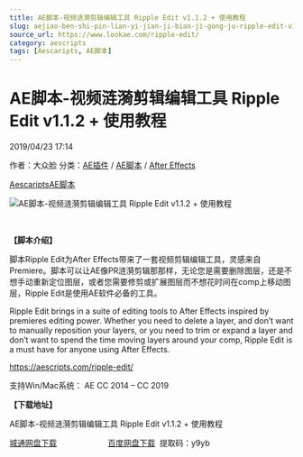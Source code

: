 ```yaml
---
title: AE脚本-视频涟漪剪辑编辑工具 Ripple Edit v1.1.2 + 使用教程
slug: aejiao-ben-shi-pin-lian-yi-jian-ji-bian-ji-gong-ju-ripple-edit-v1-1-2-shi-yong-jiao-cheng
source_url: https://www.lookae.com/ripple-edit/
category: aescripts
tags: [Aescaripts, AE脚本]
---
```

# AE脚本-视频涟漪剪辑编辑工具 Ripple Edit v1.1.2 + 使用教程

2019/04/23 17:14

作者：大众脸
分类：[AE插件](https://www.lookae.com/after-effects/aechajian/) / [AE脚本](https://www.lookae.com/after-effects/aescripts/) / [After Effects](https://www.lookae.com/after-effects/)

[Aescaripts](https://www.lookae.com/tag/aescaripts/)[AE脚本](https://www.lookae.com/tag/ae%e8%84%9a%e6%9c%ac/)

![AE脚本-视频涟漪剪辑编辑工具 Ripple Edit v1.1.2 + 使用教程](https://www.lookae.com/wp-content/uploads/2019/04/Ripple-Edit.jpg "AE脚本-视频涟漪剪辑编辑工具 Ripple Edit v1.1.2 + 使用教程-LookAE.com")

﻿

**【脚本介绍】**

脚本Ripple Edit为After Effects带来了一套视频剪辑编辑工具，灵感来自Premiere。脚本可以让AE像PR涟漪剪辑那那样，无论您是需要删除图层，还是不想手动重新定位图层，或者您需要修剪或扩展图层而不想花时间在comp上移动图层，Ripple Edit是使用AE软件必备的工具。

Ripple Edit brings in a suite of editing tools to After Effects inspired by premieres editing power. Whether you need to delete a layer, and don’t want to manually reposition your layers, or you need to trim or expand a layer and don’t want to spend the time moving layers around your comp, Ripple Edit is a must have for anyone using After Effects.

https://aescripts.com/ripple-edit/

支持Win/Mac系统： AE CC 2014 – CC 2019

**【下载地址】**

AE脚本-视频涟漪剪辑编辑工具 Ripple Edit v1.1.2 + 使用教程

[城通网盘下载](https://lookae.ctfile.com/fs/680462-367732393)                       [百度网盘下载](https://pan.baidu.com/s/162QW2QAVQXXyusxiAqxZMQ)  提取码：y9yb

